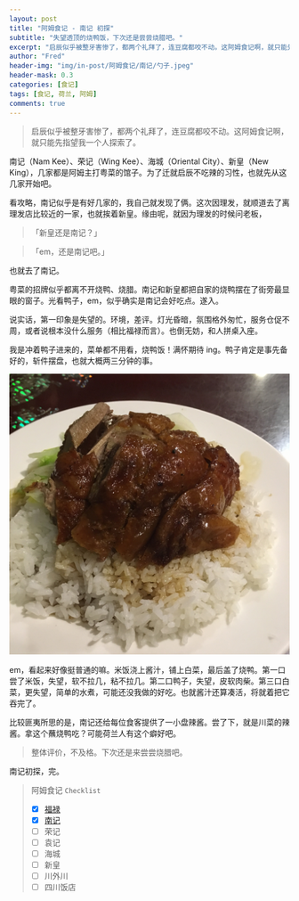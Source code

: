 ```yaml
---
layout: post
title: "阿姆食记 - 南记 初探"
subtitle: "失望透顶的烧鸭饭，下次还是尝尝烧腊吧。"
excerpt: "启辰似乎被整牙害惨了，都两个礼拜了，连豆腐都咬不动。这阿姆食记啊，就只能先指望我一个人探索了。"
author: "Fred"
header-img: "img/in-post/阿姆食记/南记/勺子.jpeg"
header-mask: 0.3
categories: [食记]
tags: [食记, 荷兰, 阿姆]
comments: true
---
```


> 启辰似乎被整牙害惨了，都两个礼拜了，连豆腐都咬不动。这阿姆食记啊，就只能先指望我一个人探索了。

南记（Nam Kee）、荣记（Wing Kee）、海城（Oriental City）、新皇（New King），几家都是阿姆主打粤菜的馆子。为了迁就启辰不吃辣的习性，也就先从这几家开始吧。

看攻略，南记似乎是有好几家的，我自己就发现了俩。这次因理发，就顺道去了离理发店比较近的一家，也就挨着新皇。缘由呢，就因为理发的时候问老板，

> 「新皇还是南记？」

> 「em，还是南记吧。」

也就去了南记。

粤菜的招牌似乎都离不开烧鸭、烧腊。南记和新皇都把自家的烧鸭摆在了街旁最显眼的窗子。光看鸭子，em，似乎确实是南记会好吃点。遂入。

说实话，第一印象是失望的。环境，差评。灯光昏暗，氛围格外匆忙，服务仓促不周，或者说根本没什么服务（相比福禄而言）。也倒无妨，和人拼桌入座。

我是冲着鸭子进来的，菜单都不用看，烧鸭饭！满怀期待 ing。鸭子肯定是事先备好的，斩件摆盘，也就大概两三分钟的事。

![IMG_7718](/img/in-post/阿姆食记/南记/烧鸭饭.jpeg)

em，看起来好像挺普通的嘛。米饭浇上酱汁，铺上白菜，最后盖了烧鸭。第一口尝了米饭，失望，软不拉几，粘不拉几。第二口鸭子，失望，皮软肉柴。第三口白菜，更失望，简单的水煮，可能还没我做的好吃。也就酱汁还算凑活，将就着把它吞完了。

比较匪夷所思的是，南记还给每位食客提供了一小盘辣酱。尝了下，就是川菜的辣酱。拿这个蘸烧鸭吃？可能荷兰人有这个癖好吧。



> 整体评价，不及格。下次还是来尝尝烧腊吧。



南记初探，完。



> 阿姆食记 `Checklist`
>
> - [x] [福禄](https://jfblog.fun/食记/2018/10/17/阿姆食记福禄/)
> - [x] [南记](https://jfblog.fun/食记/2018/10/17/阿姆食记南记/)
> - [ ] 荣记
> - [ ] 袁记
> - [ ] 海城
> - [ ] 新皇
> - [ ] 川外川
> - [ ] 四川饭店
